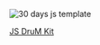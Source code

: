 ![30 days js template](https://camo.githubusercontent.com/07ca65497065dd926bd889c53b7b7652f8ef3cbc4320739cf7ebed3c4d34cb2d/68747470733a2f2f6a61766173637269707433302e636f6d2f696d616765732f4a53332d736f6369616c2d73686172652e706e67)

[JS DruM Kit](https://github.com/minku-singh/30-days-of-JavaScript/blob/main/01-JS-drum-kit/index.html)